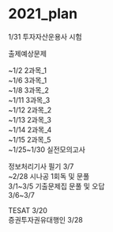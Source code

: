 # 2021_plan

1/31 투자자산운용사 시험<br>

출제예상문제<br>

~1/2 2과목_1<br>
~1/6 3과목_1<br>
~1/8 3과목_2<br>
~1/11 3과목_3<br>
~1/12 2과목_2<br>
~1/13 2과목_3<br>
~1/14 2과목_4<br>
~1/15 2과목_5<br>
~1/25~1/30 실전모의고사 <br>


정보처리기사 필기 3/7 <br>
~2/28 시나공 1회독 및 문풀<br>
3/1~3/5 기출문제집 문풀 및 오답<br>
3/6~3/7 <br>

TESAT 3/20 <br>
증권투자권유대행인 3/28 <br>
